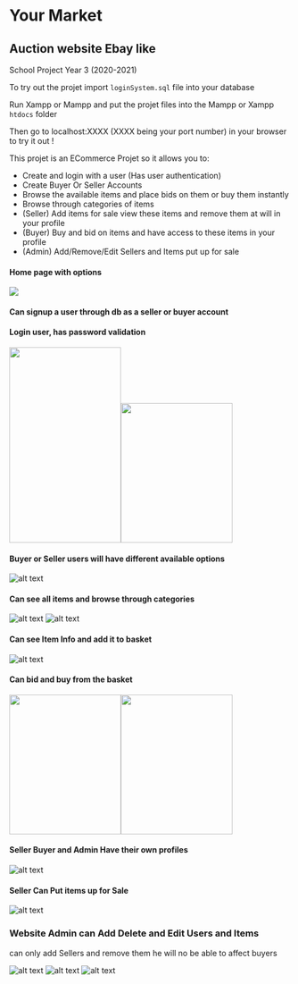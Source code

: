 # Your Market

## Auction website Ebay like

School Project Year 3 (2020-2021)


To try out the projet import `loginSystem.sql` file into your database

Run Xampp or Mampp and put the projet files into the Mampp or Xampp `htdocs` folder 

Then go to localhost:XXXX (XXXX being your port number) in your browser to try it out ! 


This projet is an ECommerce Projet so it allows you to:
- Create and login with a user (Has user authentication)
- Create Buyer Or Seller Accounts
- Browse the available items and place bids on them or buy them instantly
- Browse through categories of items
- (Seller) Add items for sale view these items and remove them at will in your profile
- (Buyer) Buy and bid on items and have access to these items in your profile
- (Admin) Add/Remove/Edit Sellers and Items put up for sale


#### Home page with options


<img src="./ReadmeImages/Home.png"/>

#### Can signup a user through db as a seller or buyer account
#### Login user, has password validation
<img src="./ReadmeImages/Signup.png" width="200" height="350" /><img src="./ReadmeImages/Login.png" width="200" height="250" />

#### Buyer or Seller users will have different available options

![alt text](./ReadmeImages/LoggedInPage.png)

#### Can see all items and browse through categories

![alt text](./ReadmeImages/BrowseItems.png)
![alt text](./ReadmeImages/BrowseCategories.png)

#### Can see Item Info and add it to basket

![alt text](./ReadmeImages/ItemInfo.png)

#### Can bid and buy from the basket

<img src="./ReadmeImages/Basket.png" width="200" height="250" /><img src="./ReadmeImages/Basket2.png" width="200" height="250" />

#### Seller Buyer and Admin Have their own profiles

![alt text](./ReadmeImages/Profile.png)

#### Seller Can Put items up for Sale

![alt text](./ReadmeImages/SellerAdd.png)

### Website Admin can Add Delete and Edit Users and Items

can only add Sellers and remove them he will no be able to affect buyers

![alt text](./ReadmeImages/AdminMenu.png)
![alt text](./ReadmeImages/AdminEditItems.png)
![alt text](./ReadmeImages/AdminEditUsers.png)

